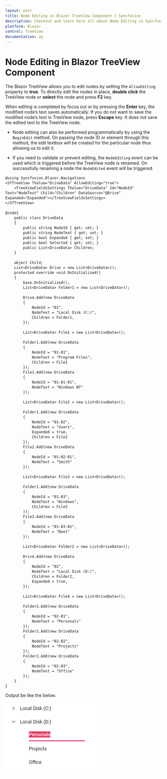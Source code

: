 ```yaml
---
layout: post
title: Node Editing in Blazor TreeView Component | Syncfusion
description: Checkout and learn here all about Node Editing in Syncfusion Blazor TreeView component and much more.
platform: Blazor
control: TreeView
documentation: ug
---
```


# Node Editing in Blazor TreeView Component

The Blazor TreeView allows you to edit nodes by setting the `AllowEditing` property to **true**.
To directly edit the nodes in place, **double click** the TreeView node or **select** the node and press **F2** key.

When editing is completed by focus out or by pressing the **Enter** key, the modified node’s text saves automatically. If you do not want to save the modified node’s text in TreeView node, press **Escape** key. It does not save the edited text to the TreeView node.

* Node editing can also be performed programmatically by using the `BeginEdit` method. On passing the node ID or element through this method, the edit textbox will be created for the particular node thus allowing us to edit it.

* If you need to validate or prevent editing, the `NodeEditing` event can be used which is triggered before the TreeView node is renamed. On successfully renaming a node the `NodeEdited` event will be triggered.

```cshtml
@using Syncfusion.Blazor.Navigations
<SfTreeView TValue="DriveData" AllowEditing="true">
    <TreeViewFieldsSettings TValue="DriveData" Id="NodeId" Text="NodeText" Child="Children" DataSource="@Drive" Expanded="Expanded"></TreeViewFieldsSettings>
</SfTreeView>

@code{
    public class DriveData
    {
        public string NodeId { get; set; }
        public string NodeText { get; set; }
        public bool Expanded { get; set; }
        public bool Selected { get; set; }
        public List<DriveData> Children;
    }

    object Child;
    List<DriveData> Drive = new List<DriveData>();
    protected override void OnInitialized()
    {
        base.OnInitialized();
        List<DriveData> Folder1 = new List<DriveData>();

        Drive.Add(new DriveData
        {
            NodeId = "01",
            NodeText = "Local Disk (C:)",
            Children = Folder1,
        });

        List<DriveData> File1 = new List<DriveData>();

        Folder1.Add(new DriveData
        {
            NodeId = "01-01",
            NodeText = "Program Files",
            Children = File1
        });
        File1.Add(new DriveData
        {
            NodeId = "01-01-01",
            NodeText = "Windows NT"
        });

        List<DriveData> File2 = new List<DriveData>();

        Folder1.Add(new DriveData
        {
            NodeId = "01-02",
            NodeText = "Users",
            Expanded = true,
            Children = File2
        });
        File2.Add(new DriveData
        {
            NodeId = "01-02-01",
            NodeText = "Smith"
        });

        List<DriveData> File3 = new List<DriveData>();

        Folder1.Add(new DriveData
        {
            NodeId = "01-03",
            NodeText = "Windows",
            Children = File3
        });
        File3.Add(new DriveData
        {
            NodeId = "01-03-01",
            NodeText = "Boot"
        });

        List<DriveData> Folder2 = new List<DriveData>();

        Drive.Add(new DriveData
        {
            NodeId = "02",
            NodeText = "Local Disk (D:)",
            Children = Folder2,
            Expanded = true,
        });

        List<DriveData> File4 = new List<DriveData>();

        Folder2.Add(new DriveData
        {
            NodeId = "02-01",
            NodeText = "Personals"
        });
        Folder2.Add(new DriveData
        {
            NodeId = "02-02",
            NodeText = "Projects"
        });
        Folder2.Add(new DriveData
        {
            NodeId = "02-03",
            NodeText = "Office"
        });
    }
}

```

Output be like the below.

![TreeView Sample](./images/node-editing.png)